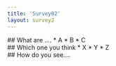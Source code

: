 ```yaml
---
title: 'Survey02'
layout: survey2
---
```


<div class="checkbox">
## What are ....
* A
* B
* C
</div>

<div class="choice">
## Which one you think
* X
* Y
* Z
</div>

<div class="text">
## How do you see....
</div>

<div class="gen_json"></div>